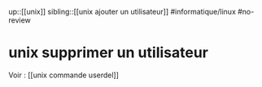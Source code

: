 up::[[unix]]
sibling::[[unix ajouter un utilisateur]]
#informatique/linux #no-review 
# unix supprimer un utilisateur

Voir : [[unix commande userdel]]